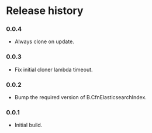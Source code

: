 # Release history


### 0.0.4
* Always clone on update.

### 0.0.3
* Fix initial cloner lambda timeout.
  
### 0.0.2
* Bump the required version of B.CfnElasticsearchIndex.
  
### 0.0.1
* Initial build.